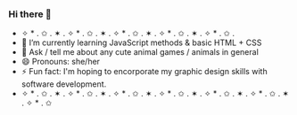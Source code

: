 ### Hi there 👋
- ✧ * . ✩ . ✶ . ✧ * . ✩ . ✶ . ✧ * . ✩ . ✶ . ✧ * . ✩ . ✶ . ✧ * . ✩ . 
- 🌱 I’m currently learning JavaScript methods & basic HTML + CSS
- 💬 Ask / tell me about any cute animal games / animals in general
- 😄 Pronouns: she/her
- ⚡ Fun fact: I'm hoping to encorporate my graphic design skills with software development.
- ✧ * . ✩ . ✶ . ✧ * . ✩ . ✶ . ✧ * . ✩ . ✶ . ✧ * . ✩ . ✶ . ✧ * . ✩ . ✶ . ✧ * . ✩ . ✶ . ✧ * . ✩ 
